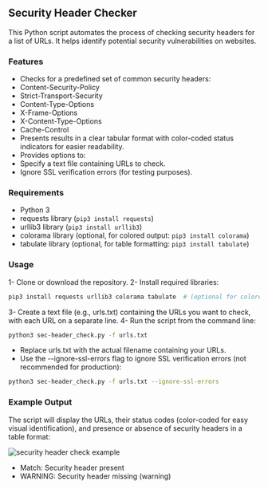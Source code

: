 ## Security Header Checker
This Python script automates the process of checking security headers for a list of URLs. It helps identify potential security vulnerabilities on websites.


### Features
- Checks for a predefined set of common security headers:
- Content-Security-Policy
- Strict-Transport-Security
- Content-Type-Options
- X-Frame-Options
- X-Content-Type-Options
- Cache-Control
- Presents results in a clear tabular format with color-coded status indicators for easier readability.
- Provides options to:
- Specify a text file containing URLs to check.
- Ignore SSL verification errors (for testing purposes).

### Requirements
- Python 3
- requests library (`pip3 install requests`)
- urllib3 library (`pip3 install urllib3`)
- colorama library (optional, for colored output: `pip3 install colorama`)
- tabulate library (optional, for table formatting: `pip3 install tabulate`)
  
### Usage
1- Clone or download the repository.
2- Install required libraries:
```bash
pip3 install requests urllib3 colorama tabulate  # (optional for colored output and table formatting)
```
3- Create a text file (e.g., urls.txt) containing the URLs you want to check, with each URL on a separate line.
4- Run the script from the command line:
```bash
python3 sec-header_check.py -f urls.txt
```
- Replace urls.txt with the actual filename containing your URLs.
- Use the --ignore-ssl-errors flag to ignore SSL verification errors (not recommended for production):
```bash
python3 sec-header_check.py -f urls.txt --ignore-ssl-errors
```
### Example Output
The script will display the URLs, their status codes (color-coded for easy visual identification), and presence or absence of security headers in a table format:

![security header check example](https://github.com/khshathra-BH/sec-header-check/assets/129506375/e0db0324-b705-4088-9f93-30ea1aafd782)



- Match: Security header present
- WARNING: Security header missing (warning)

  
